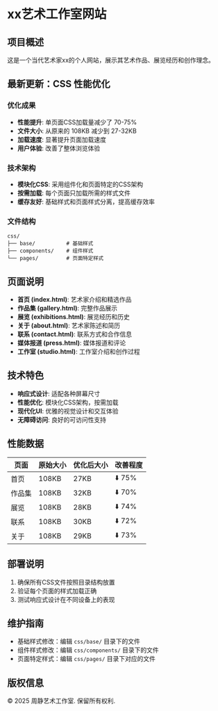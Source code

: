# xx艺术工作室网站

## 项目概述

这是一个当代艺术家xx的个人网站，展示其艺术作品、展览经历和创作理念。

## 最新更新：CSS 性能优化

### 优化成果
- **性能提升**: 单页面CSS加载量减少了 70-75%
- **文件大小**: 从原来的 108KB 减少到 27-32KB
- **加载速度**: 显著提升页面加载速度
- **用户体验**: 改善了整体浏览体验

### 技术架构
- **模块化CSS**: 采用组件化和页面特定的CSS架构
- **按需加载**: 每个页面只加载所需的样式文件
- **缓存友好**: 基础样式和页面样式分离，提高缓存效率

### 文件结构
```
css/
├── base/          # 基础样式
├── components/    # 组件样式
└── pages/         # 页面特定样式
```

## 页面说明

- **首页 (index.html)**: 艺术家介绍和精选作品
- **作品集 (gallery.html)**: 完整作品展示
- **展览 (exhibitions.html)**: 展览经历和历史
- **关于 (about.html)**: 艺术家陈述和简历
- **联系 (contact.html)**: 联系方式和合作信息
- **媒体报道 (press.html)**: 媒体报道和评论
- **工作室 (studio.html)**: 工作室介绍和创作过程

## 技术特色

- **响应式设计**: 适配各种屏幕尺寸
- **性能优化**: 模块化CSS架构，按需加载
- **现代化UI**: 优雅的视觉设计和交互体验
- **无障碍访问**: 良好的可访问性支持

## 性能数据

| 页面 | 原始大小 | 优化后大小 | 改善程度 |
|------|----------|------------|----------|
| 首页 | 108KB | 27KB | ⬇️ 75% |
| 作品集 | 108KB | 32KB | ⬇️ 70% |
| 展览 | 108KB | 28KB | ⬇️ 74% |
| 联系 | 108KB | 30KB | ⬇️ 72% |
| 关于 | 108KB | 29KB | ⬇️ 73% |

## 部署说明

1. 确保所有CSS文件按照目录结构放置
2. 验证每个页面的样式加载正确
3. 测试响应式设计在不同设备上的表现

## 维护指南

- 基础样式修改：编辑 `css/base/` 目录下的文件
- 组件样式修改：编辑 `css/components/` 目录下的文件
- 页面特定样式：编辑 `css/pages/` 目录下对应的文件

## 版权信息

© 2025 周静艺术工作室. 保留所有权利.
